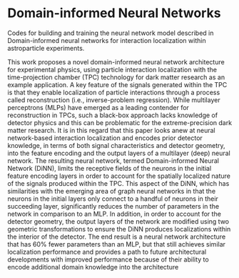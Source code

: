# Domain-informed Neural Networks 

Codes for building and training the neural network model described in Domain-informed neural networks for interaction localization within astroparticle experiments.

This work proposes a novel domain-informed neural network architecture for experimental physics, using particle interaction localization with the time-projection chamber (TPC) technology for dark matter research as an example application. A key feature of the signals generated within the TPC is that they enable localization of particle interactions through a process called reconstruction (i.e., inverse-problem regression). While multilayer perceptrons (MLPs) have emerged as a leading contender for reconstruction in TPCs, such a black-box approach lacks knowledge of detector physics and this can be problematic for the extreme-precision dark matter research. It is in this regard that this paper looks anew at neural network-based interaction localization and encodes prior detector knowledge, in terms of both signal characteristics and detector geometry, into the feature encoding and the output layers of a multilayer (deep) neural network. The resulting neural network, termed Domain-informed Neural Network (DiNN), limits the receptive fields of the neurons in the initial feature encoding layers in order to account for the spatially localized nature of the signals produced within the TPC. This aspect of the DiNN, which has similarities with the emerging area of graph neural networks in that the neurons in the initial layers only connect to a handful of neurons in their succeeding layer, significantly reduces the number of parameters in the network in comparison to an MLP. In addition, in order to account for the detector geometry, the output layers of the network are modified using two geometric transformations to ensure the DiNN produces localizations within the interior of the detector. The end result is a neural network architecture that has 60\% fewer parameters than an MLP, but that still achieves similar localization performance and provides a path to future architectural developments with improved performance because of their ability to encode additional domain knowledge into the architecture
